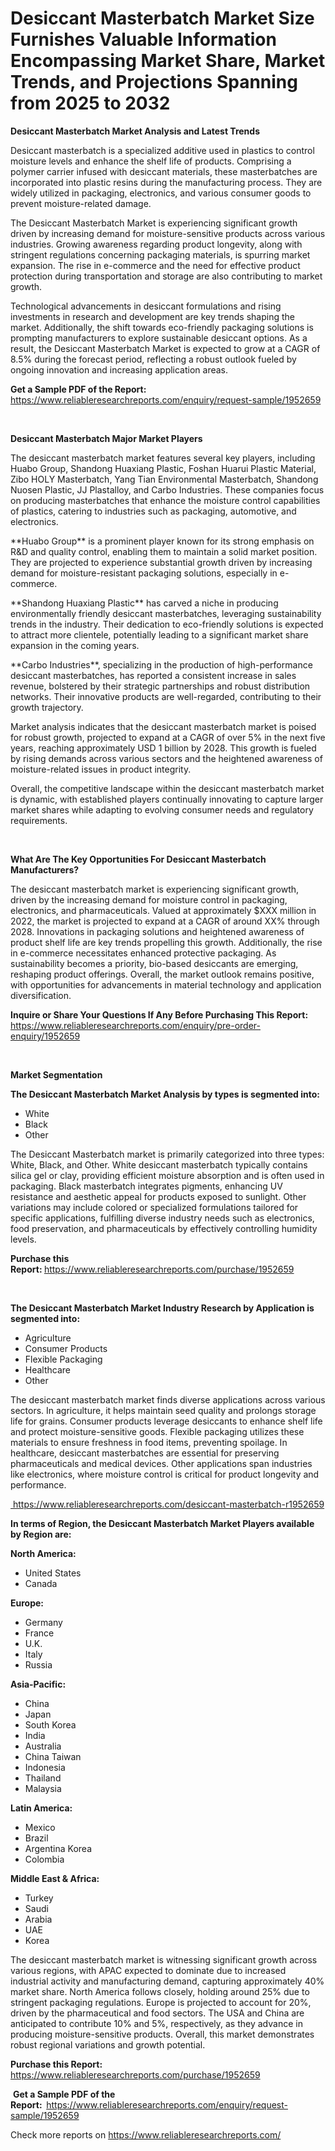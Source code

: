 <p><h1>Desiccant Masterbatch Market Size Furnishes Valuable Information Encompassing Market Share, Market Trends, and Projections Spanning from 2025 to 2032</h1></p><p><strong>Desiccant Masterbatch Market Analysis and Latest Trends</strong></p>
<p><p>Desiccant masterbatch is a specialized additive used in plastics to control moisture levels and enhance the shelf life of products. Comprising a polymer carrier infused with desiccant materials, these masterbatches are incorporated into plastic resins during the manufacturing process. They are widely utilized in packaging, electronics, and various consumer goods to prevent moisture-related damage.</p><p>The Desiccant Masterbatch Market is experiencing significant growth driven by increasing demand for moisture-sensitive products across various industries. Growing awareness regarding product longevity, along with stringent regulations concerning packaging materials, is spurring market expansion. The rise in e-commerce and the need for effective product protection during transportation and storage are also contributing to market growth.</p><p>Technological advancements in desiccant formulations and rising investments in research and development are key trends shaping the market. Additionally, the shift towards eco-friendly packaging solutions is prompting manufacturers to explore sustainable desiccant options. As a result, the Desiccant Masterbatch Market is expected to grow at a CAGR of 8.5% during the forecast period, reflecting a robust outlook fueled by ongoing innovation and increasing application areas.</p></p>
<p><strong>Get a Sample PDF of the Report:&nbsp;</strong> <a href="https://www.reliableresearchreports.com/enquiry/request-sample/1952659?utm_campaign=3275&utm_medium=2&utm_source=Github&utm_content=ia&utm_term=02042025&utm_id=desiccant-masterbatch">https://www.reliableresearchreports.com/enquiry/request-sample/1952659</a></p>
<p>&nbsp;</p>
<p><strong>Desiccant Masterbatch Major Market Players</strong></p>
<p><p>The desiccant masterbatch market features several key players, including Huabo Group, Shandong Huaxiang Plastic, Foshan Huarui Plastic Material, Zibo HOLY Masterbatch, Yang Tian Environmental Masterbatch, Shandong Nuosen Plastic, JJ Plastalloy, and Carbo Industries. These companies focus on producing masterbatches that enhance the moisture control capabilities of plastics, catering to industries such as packaging, automotive, and electronics.</p><p>**Huabo Group** is a prominent player known for its strong emphasis on R&D and quality control, enabling them to maintain a solid market position. They are projected to experience substantial growth driven by increasing demand for moisture-resistant packaging solutions, especially in e-commerce.</p><p>**Shandong Huaxiang Plastic** has carved a niche in producing environmentally friendly desiccant masterbatches, leveraging sustainability trends in the industry. Their dedication to eco-friendly solutions is expected to attract more clientele, potentially leading to a significant market share expansion in the coming years.</p><p>**Carbo Industries**, specializing in the production of high-performance desiccant masterbatches, has reported a consistent increase in sales revenue, bolstered by their strategic partnerships and robust distribution networks. Their innovative products are well-regarded, contributing to their growth trajectory.</p><p>Market analysis indicates that the desiccant masterbatch market is poised for robust growth, projected to expand at a CAGR of over 5% in the next five years, reaching approximately USD 1 billion by 2028. This growth is fueled by rising demands across various sectors and the heightened awareness of moisture-related issues in product integrity.</p><p>Overall, the competitive landscape within the desiccant masterbatch market is dynamic, with established players continually innovating to capture larger market shares while adapting to evolving consumer needs and regulatory requirements.</p></p>
<p>&nbsp;</p>
<p><strong>What Are The Key Opportunities For Desiccant Masterbatch Manufacturers?</strong></p>
<p><p>The desiccant masterbatch market is experiencing significant growth, driven by the increasing demand for moisture control in packaging, electronics, and pharmaceuticals. Valued at approximately $XXX million in 2022, the market is projected to expand at a CAGR of around XX% through 2028. Innovations in packaging solutions and heightened awareness of product shelf life are key trends propelling this growth. Additionally, the rise in e-commerce necessitates enhanced protective packaging. As sustainability becomes a priority, bio-based desiccants are emerging, reshaping product offerings. Overall, the market outlook remains positive, with opportunities for advancements in material technology and application diversification.</p></p>
<p><strong>Inquire or Share Your Questions If Any Before Purchasing This Report:</strong> <a href="https://www.reliableresearchreports.com/enquiry/pre-order-enquiry/1952659?utm_campaign=3275&utm_medium=2&utm_source=Github&utm_content=ia&utm_term=02042025&utm_id=desiccant-masterbatch">https://www.reliableresearchreports.com/enquiry/pre-order-enquiry/1952659</a></p>
<p>&nbsp;</p>
<p><strong>Market Segmentation</strong></p>
<p><strong>The Desiccant Masterbatch Market Analysis by types is segmented into:</strong></p>
<p><ul><li>White</li><li>Black</li><li>Other</li></ul></p>
<p><p>The Desiccant Masterbatch market is primarily categorized into three types: White, Black, and Other. White desiccant masterbatch typically contains silica gel or clay, providing efficient moisture absorption and is often used in packaging. Black masterbatch integrates pigments, enhancing UV resistance and aesthetic appeal for products exposed to sunlight. Other variations may include colored or specialized formulations tailored for specific applications, fulfilling diverse industry needs such as electronics, food preservation, and pharmaceuticals by effectively controlling humidity levels.</p></p>
<p><strong>Purchase this Report:&nbsp;</strong><a href="https://www.reliableresearchreports.com/purchase/1952659?utm_campaign=3275&utm_medium=2&utm_source=Github&utm_content=ia&utm_term=02042025&utm_id=desiccant-masterbatch">https://www.reliableresearchreports.com/purchase/1952659</a></p>
<p>&nbsp;</p>
<p><strong>The Desiccant Masterbatch Market Industry Research by Application is segmented into:</strong></p>
<p><ul><li>Agriculture</li><li>Consumer Products</li><li>Flexible Packaging</li><li>Healthcare</li><li>Other</li></ul></p>
<p><p>The desiccant masterbatch market finds diverse applications across various sectors. In agriculture, it helps maintain seed quality and prolongs storage life for grains. Consumer products leverage desiccants to enhance shelf life and protect moisture-sensitive goods. Flexible packaging utilizes these materials to ensure freshness in food items, preventing spoilage. In healthcare, desiccant masterbatches are essential for preserving pharmaceuticals and medical devices. Other applications span industries like electronics, where moisture control is critical for product longevity and performance.</p></p>
<p><a href="https://www.reliableresearchreports.com/desiccant-masterbatch-r1952659?utm_campaign=3275&utm_medium=2&utm_source=Github&utm_content=ia&utm_term=02042025&utm_id=desiccant-masterbatch">&nbsp;https://www.reliableresearchreports.com/desiccant-masterbatch-r1952659</a></p>
<p><strong>In terms of Region, the Desiccant Masterbatch Market Players available by Region are:</strong></p>
<p>
    <p> <strong> North America: </strong>
        <ul>
            <li>United States</li>
            <li>Canada</li>
        </ul>
        </p> 
    <p> <strong> Europe: </strong>
        <ul>
            <li>Germany</li>
            <li>France</li>
            <li>U.K.</li>
            <li>Italy</li>
            <li>Russia</li>
        </ul>
        </p> 
    <p> <strong> Asia-Pacific: </strong>
        <ul>
            <li>China</li>
            <li>Japan</li>
            <li>South Korea</li>
            <li>India</li>
            <li>Australia</li>
            <li>China Taiwan</li>
            <li>Indonesia</li>
            <li>Thailand</li>
            <li>Malaysia</li>
        </ul>
        </p> 
    <p> <strong> Latin America: </strong>
        <ul>
            <li>Mexico</li>
            <li>Brazil</li>
            <li>Argentina Korea</li>
            <li>Colombia</li>
        </ul>
        </p> 
    <p> <strong> Middle East & Africa: </strong>
        <ul>
            <li>Turkey</li>
            <li>Saudi</li>
            <li>Arabia</li>
            <li>UAE</li>
            <li>Korea</li>
        </ul>
    </p>
    </p>
<p><p>The desiccant masterbatch market is witnessing significant growth across various regions, with APAC expected to dominate due to increased industrial activity and manufacturing demand, capturing approximately 40% market share. North America follows closely, holding around 25% due to stringent packaging regulations. Europe is projected to account for 20%, driven by the pharmaceutical and food sectors. The USA and China are anticipated to contribute 10% and 5%, respectively, as they advance in producing moisture-sensitive products. Overall, this market demonstrates robust regional variations and growth potential.</p></p>
<p><strong>Purchase this Report: </strong><a href="https://www.reliableresearchreports.com/purchase/1952659?utm_campaign=3275&utm_medium=2&utm_source=Github&utm_content=ia&utm_term=02042025&utm_id=desiccant-masterbatch">https://www.reliableresearchreports.com/purchase/1952659</a></p>
<p>&nbsp;<strong>Get a Sample PDF of the Report:&nbsp;&nbsp;</strong><a href="https://www.reliableresearchreports.com/enquiry/request-sample/1952659?utm_campaign=3275&utm_medium=2&utm_source=Github&utm_content=ia&utm_term=02042025&utm_id=desiccant-masterbatch">https://www.reliableresearchreports.com/enquiry/request-sample/1952659</a></p>
<p><strong></strong></p>
<p>Check more reports on <a href="https://www.reliableresearchreports.com/?utm_campaign=3275&utm_medium=2&utm_source=Github&utm_content=ia&utm_term=02042025&utm_id=desiccant-masterbatch">https://www.reliableresearchreports.com/</a></p>